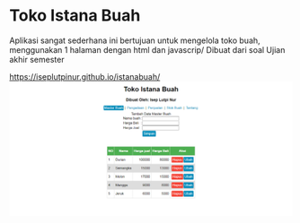# Toko Istana Buah
Aplikasi sangat sederhana ini bertujuan untuk mengelola toko buah, menggunakan 1 halaman dengan html dan javascrip/ Dibuat dari soal Ujian akhir semester

https://iseplutpinur.github.io/istanabuah/
<img src="docs/Master_Buah.png" style="zoom: 67%;" />
